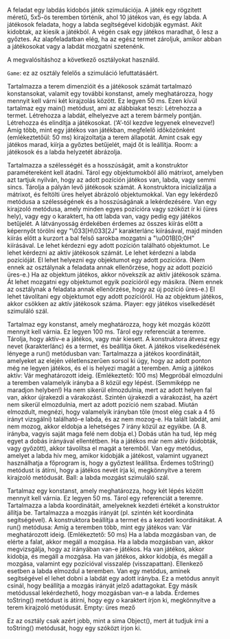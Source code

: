 A feladat egy labdás kidobós játék szimulációja. A játék egy rögzített méretű, 5x5-ös teremben történik, ahol 10 játékos van, és egy labda. A játékosok feladata, hogy a labda segítségével kidobják egymást. Akit kidobtak, az kiesik a játékból. A végén csak egy játékos maradhat, ő lesz a győztes. Az alapfeladatban elég, ha az egész termet zároljuk, amikor abban a játékosokat vagy a labdát mozgatni szetenénk.

A megvalósításhoz a következő osztályokat használd.

`Game`: ez az osztály felelős a szimuláció lefuttatásáért.

Tartalmazza a terem dimenzióit és a játékosok számát tartalmazó konstansokat, valamit egy további konstanst, amely meghatározza, hogy mennyit kell várni két kirajzolás között. Ez legyen 50 ms.
Ezen kívül tartalmaz egy main() metódust, ami az alábbiakat teszi:
Létrehozza a termet.
Létrehozza a labdát, elhelyezve azt a terem bármely pontján.
Létrehozza és elindítja a játékosokat. (‘A’-tól kezdve legyenek elnevezve!)
Amíg több, mint egy játékos van játékban, megfelelő időközönként (emlékeztetőül: 50 ms) kirajzoltatja a terem állapotát.
Amint csak egy játékos marad, kiírja a győztes betűjelét, majd őt is leállítja.
Room: a játékosok és a labda helyzetét ábrázolja.

Tartalmazza a szélességét és a hosszúságát, amit a konstruktor paramétereként kell átadni.
Tárol egy objektumokból álló mátrixot, amelyben azt tartjuk nyilván, hogy az adott pozíción játékos van, labda, vagy semmi sincs.
Tárolja a pályán levő játékosok számát.
A konstruktora inicializálja a mátrixot, és feltölti üres helyet ábrázoló objektumokkal.
Van egy lekérdező metódusa a szélességének és a hosszúságának a lekérdezésére.
Van egy kirajzoló metódusa, amely minden egyes pozícióra vagy szóközt ír ki (üres hely), vagy egy o karaktert, ha ott labda van, vagy pedig egy játékos betűjelét.
A látványosság érdekében érdemes az összes kiírás előtt a képernyőt törölni egy "\033[H\033[2J" karakterlánc kiírásával, majd minden kiírás előtt a kurzort a bal felső sarokba mozgatni a "\u001B[0;0H" kiírásával.
Le lehet kérdezni egy adott pozíción található objektumot.
Le lehet kérdezni az aktív játékosok számát.
Le lehet kérdezni a labda pozícióját.
El lehet helyezni egy objektumot egy adott pozícióra. (Nem ennek az osztálynak a feladata annak ellenőrzése, hogy az adott pozíció üres-e.) Ha az objektum játékos, akkor növekszik az aktív játékosok száma.
Át lehet mozgatni egy objektumot egyik pozícióról egy másikra. (Nem ennek az osztálynak a feladata annak ellenőrzése, hogy az új pozíció üres-e.)
El lehet távolítani egy objektumot egy adott pozícióról. Ha az objektum játékos, akkor csökken az aktív játékosok száma.
Player: egy játékos viselkedését szimuláló szál.

Tartalmaz egy konstanst, amely meghatározza, hogy két mozgás között mennyit kell várnia. Ez legyen 100 ms.
Tárol egy referenciát a teremre.
Tárolja, hogy aktív-e a játékos, vagy már kiesett.
A konstruktora átvesz egy nevet (karakterlánc) és a termet, és beállítja őket.
A játékos viselkedésének lényege a run() metódusban van:
Tartalmazza a játékos koordinátáit, amelyeket az elején véletlenszerűen sorsol ki úgy, hogy az adott ponton még ne legyen játékos, és el is helyezi magát a teremben.
Amíg a játékos aktív:
Vár meghatározott ideig. (Emlékeztető: 100 ms)
Megpróbál elmozdulni a teremben valamelyik irányba a 8 közül egy lépést. (Semmiképp ne maradjon helyben!)
Ha nem sikerül elmozdulnia, mert az adott helyen fal van, akkor újrakezdi a várakozást.
Szintén újrakezdi a várakozást, ha azért nem sikerül elmozdulnia, mert az adott pozíció nem szabad.
Miután elmozdult, megnézi, hogy valamelyik irányban tőle (most elég csak a 4 fő irányt vizsgálni) található-e labda, és az nem mozog-e.
Ha talált labdát, ami nem mozog, akkor eldobja a lehetséges 7 irány közül az egyikbe. (A 8. irányba, vagyis saját maga felé nem dobja el.)
Dobás után ha tud, lép még egyet a dobás irányával ellentétben.
Ha a játékos már nem aktív (kidobták, vagy győzött), akkor távolítsa el magát a teremből.
Van egy metódus, amelyet a labda hív meg, amikor kidobják a játékost, valamint ugyanezt használhatja a főprogram is, hogy a győztest leállítsa.
Érdemes toString() metódust is átírni, hogy a játékos nevét írja ki, megkönnyítve a terem kirajzoló metódusát.
Ball: a labda mozgást szimuláló szál.

Tartalmaz egy konstanst, amely meghatározza, hogy két lépés között mennyit kell várnia. Ez legyen 50 ms.
Tárol egy referenciát a teremre.
Tartalmazza a labda koordinátáit, amelyeknek kezdeti értékét a konstruktor állítja be.
Tartalmazza a mozgás irányát (pl. szintén két koordináta segítségével).
A konstruktora beállítja a termet és a kezdeti koordinátákat.
A run() metódusa:
Amíg a teremben több, mint egy játékos van:
Vár meghatározott ideig. (Emlékeztető: 50 ms)
Ha a labda mozgásban van, de elérte a falat, akkor megáll a mozgása.
Ha a labda mozgásban van, akkor megvizsgálja, hogy az irányában van-e játékos.
Ha van játékos, akkor kidobja, és megáll a mozgása.
Ha van játékos, akkor kidobja, és megáll a mozgása, valamint egy pozícióval visszalép (visszapattan).
Ellenkező esetben a labda elmozdul a teremben.
Van egy metódus, aminek segítségével el lehet dobni a labdát egy adott irányba. Ez a metódus annyit csinál, hogy beállítja a mozgás irányát jelző adattagokat.
Egy másik metódussal lekérdezhető, hogy mozgásban van-e a labda.
Érdemes toString() metódust is átírni, hogy egy o karaktert írjon ki, megkönnyítve a terem kirajzoló metódusát.
Empty: üres mező

Ez az osztály csak azért jobb, mint a sima Object(), mert át tudjuk írni a toString() metódusát, hogy egy szóközt írjon ki.
